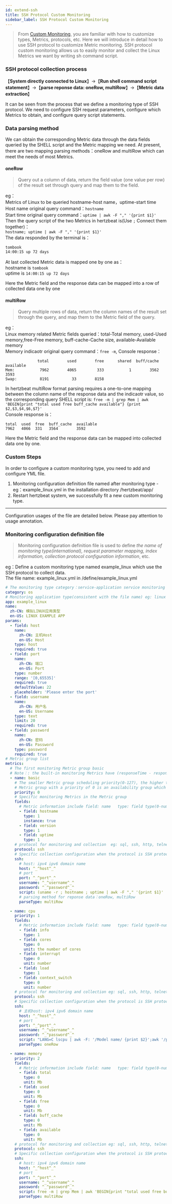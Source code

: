 ```yaml
---
id: extend-ssh  
title: SSH Protocol Custom Monitoring  
sidebar_label: SSH Protocol Custom Monitoring     
---
```

> From [Custom Monitoring](extend-point), you are familiar with how to customize types, Metrics, protocols, etc. Here we will introduce in detail how to use SSH protocol to customize Metric monitoring. 
> SSH protocol custom monitoring allows us to easily monitor and collect the Linux Metrics we want by writing sh command script.     

### SSH protocol collection process   
【**System directly connected to Linux**】->【**Run shell command script statement**】->【**parse reponse data: oneRow, multiRow**】->【**Metric data extraction**】   

It can be seen from the process that we define a monitoring type of SSH protocol. We need to configure SSH request parameters, configure which Metrics to obtain, and configure query script statements.

### Data parsing method   
We can obtain the corresponding Metric data through the data fields queried by the SHELL script and the Metric mapping we need. At present, there are two mapping parsing methods：oneRow and multiRow which can meet the needs of most Metrics.

#### **oneRow**   
> Query out a column of data, return the field value (one value per row) of the result set through query and map them to the field.     

eg：     
Metrics of Linux to be queried hostname-host name，uptime-start time     
Host name original query command：`hostname`     
Start time original query command：`uptime | awk -F "," '{print $1}'`   
Then the query script of the two Metrics in hertzbeat is(Use `;` Connect them together)：       
`hostname; uptime | awk -F "," '{print $1}'`     
The data responded by the terminal is：    
```
tombook
14:00:15 up 72 days  
```  
At last collected Metric data is mapped one by one as：   
hostname is `tombook`   
uptime is `14:00:15 up 72 days`      

Here the Metric field and the response data can be mapped into a row of collected data one by one      

#### **multiRow**
> Query multiple rows of data, return the column names of the result set through the query, and map them to the Metric field of the query.  

eg：   
Linux memory related Metric fields queried：total-Total memory, used-Used memory,free-Free memory, buff-cache-Cache size, available-Available memory   
Memory indicaotr original query command：`free -m`, Console response：  
```shell
              total        used        free      shared  buff/cache   available
Mem:           7962        4065         333           1        3562        3593
Swap:          8191          33        8158
```
In hertzbeat multiRow format parsing requires a one-to-one mapping between the column name of the response data  and the indicaotr value, so the corresponding query SHELL script is:
`free -m | grep Mem | awk 'BEGIN{print "total used free buff_cache available"} {print $2,$3,$4,$6,$7}'`     
Console response is：  
```shell
total  used  free  buff_cache  available
7962   4066  331   3564        3592
```

Here the Metric field and the response data can be mapped into collected data one by one.

### Custom Steps  

In order to configure a custom monitoring type, you need to add and configure YML file.
1. Monitoring configuration definition file named after monitoring type - eg：example_linux.yml in the installation directory /hertzbeat/app/
2. Restart hertzbeat system, we successfully fit a new custom monitoring type.

------- 
Configuration usages of the file are detailed below. Please pay attention to usage annotation.   

### Monitoring configuration definition file   

> Monitoring configuration definition file is used to define *the name of monitoring type(international), request parameter mapping, index information, collection protocol configuration information*, etc.  

eg：Define a custom monitoring type named example_linux which use the SSH protocol to collect data.    
The file name: example_linux.yml in /define/example_linux.yml   

```yaml
# The monitoring type category：service-application service monitoring db-database monitoring custom-custom monitoring os-operating system monitoring
category: os
# Monitoring application type(consistent with the file name) eg: linux windows tomcat mysql aws...
app: example_linux
name:
  zh-CN: 模拟LINUX应用类型
  en-US: LINUX EXAMPLE APP
params:
  - field: host
    name:
      zh-CN: 主机Host
      en-US: Host
    type: host
    required: true
  - field: port
    name:
      zh-CN: 端口
      en-US: Port
    type: number
    range: '[0,65535]'
    required: true
    defaultValue: 22
    placeholder: 'Please enter the port'
  - field: username
    name:
      zh-CN: 用户名
      en-US: Username
    type: text
    limit: 20
    required: true
  - field: password
    name:
      zh-CN: 密码
      en-US: Password
    type: password
    required: true
# Metric group list
metrics:
  # The first monitoring Metric group basic
  # Note：: the built-in monitoring Metrics have (responseTime - response time)
  - name: basic
    # The smaller Metric group scheduling priority(0-127), the higher the priority. After completion of the high priority Metric group collection,the low priority Metric group will then be scheduled. Metric groups with the same priority  will be scheduled in parallel.
    # Metric group with a priority of 0 is an availability group which will be scheduled first. If the collection succeeds, the  scheduling will continue otherwise interrupt scheduling.
    priority: 0
    # Specific monitoring Metrics in the Metric group
    fields:
      # Metric information include field: name   type: field type(0-number: number, 1-string: string)   instance: primary key of instance or not   unit: Metric unit
      - field: hostname
        type: 1
        instance: true
      - field: version
        type: 1
      - field: uptime
        type: 1
    # protocol for monitoring and collection  eg: sql, ssh, http, telnet, wmi, snmp, sdk
    protocol: ssh
    # Specific collection configuration when the protocol is SSH protocol
    ssh:
      # host: ipv4 ipv6 domain name
      host: ^_^host^_^
      # port
      port: ^_^port^_^
      username: ^_^username^_^
      password: ^_^password^_^
      script: (uname -r ; hostname ; uptime | awk -F "," '{print $1}' | sed  "s/ //g") | sed ":a;N;s/\n/^/g;ta" | awk -F '^' 'BEGIN{print "version hostname uptime"} {print $1, $2, $3}'
      # parsing method for reponse data：oneRow, multiRow
      parseType: multiRow

  - name: cpu
    priority: 1
    fields:
      # Metric information include field: name   type: field type(0-number: number, 1-string: string)   instance: primary key of instance or not   unit: Metric unit
      - field: info
        type: 1
      - field: cores
        type: 0
        unit: the number of cores
      - field: interrupt
        type: 0
        unit: number
      - field: load
        type: 1
      - field: context_switch
        type: 0
        unit: number
    # protocol for monitoring and collection eg: sql, ssh, http, telnet, wmi, snmp, sdk
    protocol: ssh
    # Specific collection configuration when the protocol is SSH protocol
    ssh:
      # 主机host: ipv4 ipv6 domain name
      host: ^_^host^_^
      # port
      port: ^_^port^_^
      username: ^_^username^_^
      password: ^_^password^_^
      script: "LANG=C lscpu | awk -F: '/Model name/ {print $2}';awk '/processor/{core++} END{print core}' /proc/cpuinfo;uptime | sed 's/,/ /g' | awk '{for(i=NF-2;i<=NF;i++)print $i }' | xargs;vmstat 1 1 | awk 'NR==3{print $11}';vmstat 1 1 | awk 'NR==3{print $12}'"
      parseType: oneRow

  - name: memory
    priority: 2
    fields:
      # Metric information include field: name   type: field type(0-number: number, 1-string: string)   instance: primary key of instance or not   unit: Metric unit
      - field: total
        type: 0
        unit: Mb
      - field: used
        type: 0
        unit: Mb
      - field: free
        type: 0
        unit: Mb
      - field: buff_cache
        type: 0
        unit: Mb
      - field: available
        type: 0
        unit: Mb
    # protocol for monitoring and collection eg: sql, ssh, http, telnet, wmi, snmp, sdk
    protocol: ssh
    # Specific collection configuration when the protocol is SSH protocol
    ssh:
      # host: ipv4 ipv6 domain name
      host: ^_^host^_^
      # port
      port: ^_^port^_^
      username: ^_^username^_^
      password: ^_^password^_^
      script: free -m | grep Mem | awk 'BEGIN{print "total used free buff_cache available"} {print $2,$3,$4,$6,$7}'
      parseType: multiRow
```
